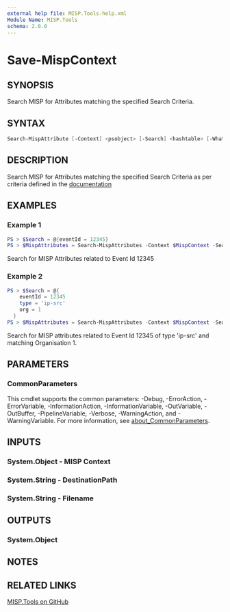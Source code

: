 ```yaml
---
external help file: MISP.Tools-help.xml
Module Name: MISP.Tools
schema: 2.0.0
---
```


# Save-MispContext

## SYNOPSIS

Search MISP for Attributes matching the specified Search Criteria.

## SYNTAX

```powershell
Search-MispAttribute [-Context] <psobject> [-Search] <hashtable> [-WhatIf] [-Confirm] [<CommonParameters>]
```

## DESCRIPTION

Search MISP for Attributes matching the specified Search Criteria as per criteria defined in the [documentation](https://www.misp-project.org/openapi/#tag/Attributes/operation/restSearchAttributes)

## EXAMPLES

### Example 1

```powershell
PS > $Search = @{eventId = 12345}
PS > $MispAttributes = Search-MispAttributes -Context $MispContext -Search $Search
```

Search for MISP Attributes related to Event Id 12345

### Example 2

```powershell
PS > $Search = @{
    eventId = 12345
    type = 'ip-src'
    org = 1
  }
PS > $MispAttributes = Search-MispAttributes -Context $MispContext -Search $Search
```

Search for MISP attributes related to Event Id 12345 of type 'ip-src' and matching Organisation 1.

## PARAMETERS

### CommonParameters

This cmdlet supports the common parameters: -Debug, -ErrorAction, -ErrorVariable, -InformationAction, -InformationVariable, -OutVariable, -OutBuffer, -PipelineVariable, -Verbose, -WarningAction, and -WarningVariable. For more information, see [about_CommonParameters](http://go.microsoft.com/fwlink/?LinkID=113216).

## INPUTS

### System.Object - MISP Context

### System.String - DestinationPath

### System.String - Filename

## OUTPUTS

### System.Object

## NOTES

## RELATED LINKS

[MISP.Tools on GitHub](https://github.com/IPSecMSSP/misp.tools)
